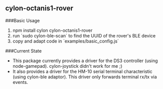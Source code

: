 cylon-octanis1-rover
--

###Basic Usage


1. npm install cylon cylon-octanis1-rover
2. run ´sudo cylon-ble-scan´ to find the UUID of the rover's BLE device
3. copy and adapt code in ´examples/basic_config.js´

###Current State
- This package currently provides a driver for the DS3 controller (using node-gamepad). cylon-joystick didn't work for me ;)
- It also provides a driver for the HM-10 serial terminal characteristic (using cylon-ble adaptor). This driver only forwards terminal rx/tx via events.

